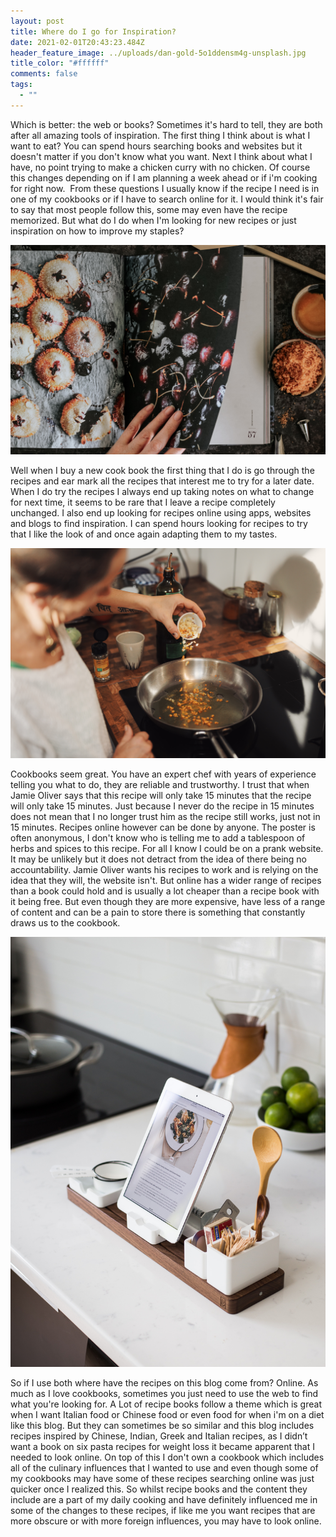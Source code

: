 ```yaml
---
layout: post
title: Where do I go for Inspiration?
date: 2021-02-01T20:43:23.484Z
header_feature_image: ../uploads/dan-gold-5o1ddensm4g-unsplash.jpg
title_color: "#ffffff"
comments: false
tags:
  - ""
---
```

<!--StartFragment-->

Which is better: the web or books? Sometimes it's hard to tell, they are both after all amazing tools of inspiration. The first thing I think about is what I want to eat? You can spend hours searching books and websites but it doesn't matter if you don't know what you want. Next I think about what I have, no point trying to make a chicken curry with no chicken. Of course this changes depending on if I am planning a week ahead or if i'm cooking for right now.  From these questions I usually know if the recipe I need is in one of my cookbooks or if I have to search online for it. I would think it's fair to say that most people follow this, some may even have the recipe memorized. But what do I do when I'm looking for new recipes or just inspiration on how to improve my staples?

![](../uploads/micheile-henderson-adhbexoj1qq-unsplash.jpg)

Well when I buy a new cook book the first thing that I do is go through the recipes and ear mark all the recipes that interest me to try for a later date. When I do try the recipes I always end up taking notes on what to change for next time, it seems to be rare that I leave a recipe completely unchanged. I also end up looking for recipes online using apps, websites and blogs to find inspiration. I can spend hours looking for recipes to try that I like the look of and once again adapting them to my tastes.

![](../uploads/conscious-design-3d43sbddkac-unsplash.jpg)

Cookbooks seem great. You have an expert chef with years of experience telling you what to do, they are reliable and trustworthy. I trust that when Jamie Oliver says that this recipe will only take 15 minutes that the recipe will only take 15 minutes. Just because I never do the recipe in 15 minutes does not mean that I no longer trust him as the recipe still works, just not in 15 minutes. Recipes online however can be done by anyone. The poster is often anonymous, I don't know who is telling me to add a tablespoon of herbs and spices to this recipe. For all I know I could be on a prank website. It may be unlikely but it does not detract from the idea of there being no accountability. Jamie Oliver wants his recipes to work and is relying on the idea that they will, the website isn't. But online has a wider range of recipes than a book could hold and is usually a lot cheaper than a recipe book with it being free. But even though they are more expensive, have less of a range of content and can be a pain to store there is something that constantly draws us to the cookbook.

![](../uploads/jeff-sheldon-6mt4_ut8a3y-unsplash.jpg)

So if I use both where have the recipes on this blog come from? Online. As much as I love cookbooks, sometimes you just need to use the web to find what you're looking for. A Lot of recipe books follow a theme which is great when I want Italian food or Chinese food or even food for when i'm on a diet like this blog. But they can sometimes be so similar and this blog includes recipes inspired by Chinese, Indian, Greek and Italian recipes, as I didn’t want a book on six pasta recipes for weight loss it became apparent that I needed to look online. On top of this I don't own a cookbook which includes all of the culinary influences that I wanted to use and even though some of my cookbooks may have some of these recipes searching online was just quicker once I realized this. So whilst recipe books and the content they include are a part of my daily cooking and have definitely influenced me in some of the changes to these recipes, if like me you want recipes that are more obscure or with more foreign influences, you may have to look online.



<!--EndFragment-->